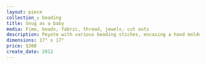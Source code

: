 ```yaml
---
layout: piece
collection_: beading
title: Snug as a baby
media: Fimo, beads, fabric, thread, jewels, cut outs
description: Peyote with various beading stiches, encasing a hand molded face and shapes with gem cutouts and mixed quilted fabric, matted in a glassed maple frame two" in depth.
dimensions: 17" x 17"
price: $300
create_date: 2012
---
```

